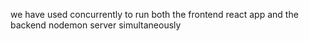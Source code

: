  we have used concurrently to run both the frontend react app and the backend nodemon server simultaneously